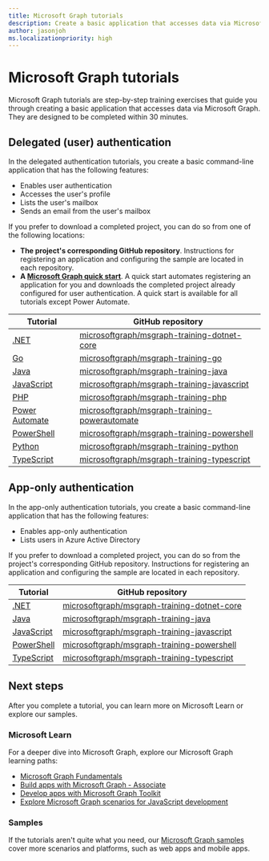 ```yaml
---
title: Microsoft Graph tutorials
description: Create a basic application that accesses data via Microsoft Graph in 30 minutes by using a step-by-step Microsoft Graph tutorial.
author: jasonjoh
ms.localizationpriority: high
---
```


# Microsoft Graph tutorials

Microsoft Graph tutorials are step-by-step training exercises that guide you through creating a basic application that accesses data via Microsoft Graph. They are designed to be completed within 30 minutes.

## Delegated (user) authentication

In the delegated authentication tutorials, you create a basic command-line application that has the following features:

- Enables user authentication
- Accesses the user's profile
- Lists the user's mailbox
- Sends an email from the user's mailbox

If you prefer to download a completed project, you can do so from one of the following locations:

- **The project's corresponding GitHub repository**. Instructions for registering an application and configuring the sample are located in each repository.
- **A [Microsoft Graph quick start](https://developer.microsoft.com/graph/quick-start)**. A quick start automates registering an application for you and downloads the completed project already configured for user authentication. A quick start is available for all tutorials except Power Automate.

| Tutorial | GitHub repository |
|----------|-------------------|
| [.NET](/graph/tutorials/dotnet) | [microsoftgraph/msgraph-training-dotnet-core](https://github.com/microsoftgraph/msgraph-training-dotnet) |
| [Go](/graph/tutorials/go) | [microsoftgraph/msgraph-training-go](https://github.com/microsoftgraph/msgraph-training-go) |
| [Java](/graph/tutorials/java) | [microsoftgraph/msgraph-training-java](https://github.com/microsoftgraph/msgraph-training-java) |
| [JavaScript](/graph/tutorials/javascript) | [microsoftgraph/msgraph-training-javascript](https://github.com/microsoftgraph/msgraph-training-javascript) |
| [PHP](/graph/tutorials/php) | [microsoftgraph/msgraph-training-php](https://github.com/microsoftgraph/msgraph-training-php) |
| [Power Automate](/graph/tutorials/power-automate) | [microsoftgraph/msgraph-training-powerautomate](https://github.com/microsoftgraph/msgraph-training-powerautomate) |
| [PowerShell](/graph/tutorials/powershell) | [microsoftgraph/msgraph-training-powershell](https://github.com/microsoftgraph/msgraph-training-powershell) |
| [Python](/graph/tutorials/python) | [microsoftgraph/msgraph-training-python](https://github.com/microsoftgraph/msgraph-training-python) |
| [TypeScript](/graph/tutorials/typescript) | [microsoftgraph/msgraph-training-typescript](https://github.com/microsoftgraph/msgraph-training-typescript) |

## App-only authentication

In the app-only authentication tutorials, you create a basic command-line application that has the following features:

- Enables app-only authentication
- Lists users in Azure Active Directory

If you prefer to download a completed project, you can do so from the project's corresponding GitHub repository. Instructions for registering an application and configuring the sample are located in each repository.

| Tutorial | GitHub repository |
|----------|-------------------|
| [.NET](/graph/tutorials/dotnet-app-only) | [microsoftgraph/msgraph-training-dotnet-core](https://github.com/microsoftgraph/msgraph-training-dotnet/tree/main/app-auth) |
| [Java](/graph/tutorials/java-app-only) | [microsoftgraph/msgraph-training-java](https://github.com/microsoftgraph/msgraph-training-java/tree/main/app-auth) |
| [JavaScript](/graph/tutorials/javascript-app-only) | [microsoftgraph/msgraph-training-javascript](https://github.com/microsoftgraph/msgraph-training-javascript/tree/main/app-auth) |
| [PowerShell](/graph/tutorials/powershell-app-only) | [microsoftgraph/msgraph-training-powershell](https://github.com/microsoftgraph/msgraph-training-powershell/tree/main/app-auth) |
| [TypeScript](/graph/tutorials/typescript-app-only) | [microsoftgraph/msgraph-training-typescript](https://github.com/microsoftgraph/msgraph-training-typescript/tree/main/app-auth) |

## Next steps

After you complete a tutorial, you can learn more on Microsoft Learn or explore our samples.

### Microsoft Learn

For a deeper dive into Microsoft Graph, explore our Microsoft Graph learning paths:

- [Microsoft Graph Fundamentals](/training/paths/m365-msgraph-fundamentals)
- [Build apps with Microsoft Graph - Associate](/training/paths/m365-msgraph-associate)
- [Develop apps with Microsoft Graph Toolkit](/training/paths/m365-msgraph-toolkit)
- [Explore Microsoft Graph scenarios for JavaScript development](/training/paths/m365-msgraph-scenarios)

### Samples

If the tutorials aren't quite what you need, our [Microsoft Graph samples](/samples/browse/?products=ms-graph) cover more scenarios and platforms, such as web apps and mobile apps.
